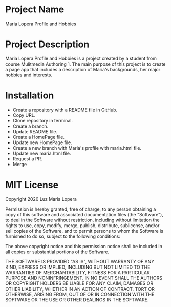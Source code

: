 # Project Name
Maria Lopera Profile and Hobbies

# Project Description

Maria Lopera Profile and Hobbies is a project created by a student from course Mulitmedia Authoring 1. The main purpose of this project is to create a page app that includes a description of Maria's backgrounds, her major hobbies and interests.

# Installation

* Create a repository with a README file in GitHub.
* Copy URL.
* Clone repository in terminal.
* Create a branch.
* Update README file.
* Create a HomePage file.
* Update new HomePage file.
* Create a new branch with Maria's profile with maria.html file.
* Update new maria.html file.
* Request a PR.
* Merge

# MIT License
Copyright 2020 Luz Maria Lopera

Permission is hereby granted, free of charge, to any person obtaining a copy of this software and associated documentation files (the "Software"), to deal in the Software without restriction, including without limitation the rights to use, copy, modify, merge, publish, distribute, sublicense, and/or sell copies of the Software, and to permit persons to whom the Software is furnished to do so, subject to the following conditions:

The above copyright notice and this permission notice shall be included in all copies or substantial portions of the Software.

THE SOFTWARE IS PROVIDED "AS IS", WITHOUT WARRANTY OF ANY KIND, EXPRESS OR IMPLIED, INCLUDING BUT NOT LIMITED TO THE WARRANTIES OF MERCHANTABILITY, FITNESS FOR A PARTICULAR PURPOSE AND NONINFRINGEMENT. IN NO EVENT SHALL THE AUTHORS OR COPYRIGHT HOLDERS BE LIABLE FOR ANY CLAIM, DAMAGES OR OTHER LIABILITY, WHETHER IN AN ACTION OF CONTRACT, TORT OR OTHERWISE, ARISING FROM, OUT OF OR IN CONNECTION WITH THE SOFTWARE OR THE USE OR OTHER DEALINGS IN THE SOFTWARE.